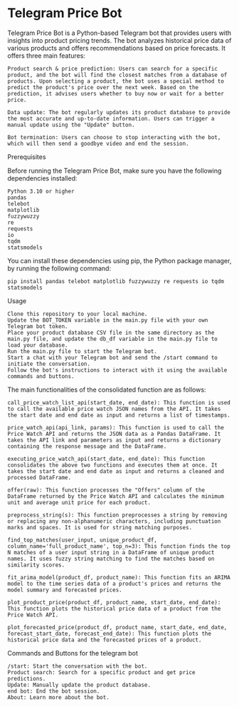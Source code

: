 <h1>Telegram Price Bot</h1>

Telegram Price Bot is a Python-based Telegram bot that provides users with insights into product pricing trends. The bot analyzes historical price data of various products and offers recommendations based on price forecasts. It offers three main features:

    Product search & price prediction: Users can search for a specific product, and the bot will find the closest matches from a database of products. Upon selecting a product, the bot uses a special method to predict the product's price over the next week. Based on the prediction, it advises users whether to buy now or wait for a better price.

    Data update: The bot regularly updates its product database to provide the most accurate and up-to-date information. Users can trigger a manual update using the "Update" button.

    Bot termination: Users can choose to stop interacting with the bot, which will then send a goodbye video and end the session.

Prerequisites

Before running the Telegram Price Bot, make sure you have the following dependencies installed:

    Python 3.10 or higher
    pandas
    telebot
    matplotlib
    fuzzywuzzy
    re
    requests
    io
    tqdm
    statsmodels

You can install these dependencies using pip, the Python package manager, by running the following command:

    pip install pandas telebot matplotlib fuzzywuzzy re requests io tqdm statsmodels

Usage

    Clone this repository to your local machine.
    Update the BOT_TOKEN variable in the main.py file with your own Telegram bot token.
    Place your product database CSV file in the same directory as the main.py file, and update the db_df variable in the main.py file to load your database.
    Run the main.py file to start the Telegram bot.
    Start a chat with your Telegram bot and send the /start command to initiate the conversation.
    Follow the bot's instructions to interact with it using the available commands and buttons.

The main functionalities of the consolidated function are as follows:

    call_price_watch_list_api(start_date, end_date): This function is used to call the available price watch JSON names from the API. It takes the start date and end date as input and returns a list of timestamps.

    price_watch_api(api_link, params): This function is used to call the Price Watch API and returns the JSON data as a Pandas DataFrame. It takes the API link and parameters as input and returns a dictionary containing the response message and the DataFrame.

    executing_price_watch_api(start_date, end_date): This function consolidates the above two functions and executes them at once. It takes the start date and end date as input and returns a cleaned and processed DataFrame.

    offer(raw): This function processes the "Offers" column of the DataFrame returned by the Price Watch API and calculates the minimum unit and average unit price for each product.

    preprocess_string(s): This function preprocesses a string by removing or replacing any non-alphanumeric characters, including punctuation marks and spaces. It is used for string matching purposes.

    find_top_matches(user_input, unique_product_df, column_name='full_product_name', top_n=3): This function finds the top N matches of a user input string in a DataFrame of unique product names. It uses fuzzy string matching to find the matches based on similarity scores.

    fit_arima_model(product_df, product_name): This function fits an ARIMA model to the time series data of a product's prices and returns the model summary and forecasted prices.

    plot_product_price(product_df, product_name, start_date, end_date): This function plots the historical price data of a product from the Price Watch API.

    plot_forecasted_price(product_df, product_name, start_date, end_date, forecast_start_date, forecast_end_date): This function plots the historical price data and the forecasted prices of a product.

Commands and Buttons for the telegram bot

    /start: Start the conversation with the bot.
    Product search: Search for a specific product and get price predictions.
    Update: Manually update the product database.
    end bot: End the bot session.
    About: Learn more about the bot.
